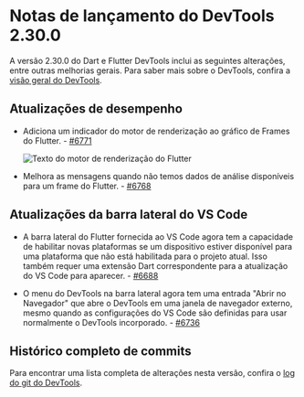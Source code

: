 # Notas de lançamento do DevTools 2.30.0

A versão 2.30.0 do Dart e Flutter DevTools
inclui as seguintes alterações, entre outras melhorias gerais.
Para saber mais sobre o DevTools, confira a
[visão geral do DevTools](https://docs.flutter.dev/tools/devtools).

## Atualizações de desempenho

* Adiciona um indicador do motor de renderização ao gráfico de Frames do Flutter. -
  [#6771](https://github.com/flutter/devtools/pull/6771)

  ![Texto do motor de renderização do Flutter](/tools/devtools/release-notes/images-2.30.0/flutter_frames_engine_text.png "Texto descrevendo o motor de renderização atual do flutter")

* Melhora as mensagens quando não temos dados de análise disponíveis para um
  frame do Flutter. - [#6768](https://github.com/flutter/devtools/pull/6768)

## Atualizações da barra lateral do VS Code

* A barra lateral do Flutter fornecida ao VS Code agora tem a capacidade de habilitar novas
  plataformas se um dispositivo estiver disponível para uma plataforma que não está habilitada para
  o projeto atual. Isso também requer uma extensão Dart correspondente para
  a atualização do VS Code para aparecer. - [#6688](https://github.com/flutter/devtools/pull/6688)

* O menu do DevTools na barra lateral agora tem uma entrada "Abrir no Navegador"
  que abre o DevTools em uma janela de navegador externo, mesmo quando as configurações do VS Code
  são definidas para usar normalmente o DevTools incorporado. - [#6736](https://github.com/flutter/devtools/pull/6736)

## Histórico completo de commits

Para encontrar uma lista completa de alterações nesta versão, confira o
[log do git do DevTools](https://github.com/flutter/devtools/tree/v2.30.0).
